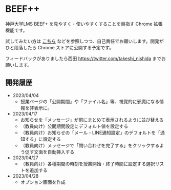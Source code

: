 # BEEF++
神戸大学LMS BEEF+ を見やすく・使いやすくすることを目指す Chrome 拡張機能です。

試してみたい方は [こちら](https://www2.kobe-u.ac.jp/~tnishida/programming/ChromeExtension-02.html) などを参照しつつ、自己責任でお願いします。開発がひと段落したら Chrome ストアに公開する予定です。

フィードバックがありましたら西田 https://twitter.com/takeshi_nishida までお願いします。

## 開発履歴
+ 2023/04/04
    + 授業ページの「公開期間」や「ファイル名」等、視覚的に邪魔になる情報を非表示に。
+ 2023/04/17
    + お知らせを「メッセージ」が前にまとめて表示されるように並び替える
    + （教員向け）公開期間設定にデフォルト値を設定する
    + （教員向け）お知らせの「メール・LINE通知設定」のデフォルトを「通知する」に設定する
    + （教員向け）メッセージで「問い合わせを完了する」をクリックするよう促す文面を自動挿入する
+ 2023/04/27
    + （教員向け）各種期間の時刻を授業開始・終了時間に設定する選択リストを追加する
+ 2023/04/28
    + オプション画面を作成